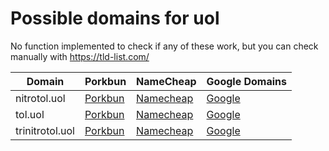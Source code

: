 # Possible domains for uol

No function implemented to check if any of these work, but you can check manually with https://tld-list.com/

| Domain | Porkbun | NameCheap | Google Domains |
|---|---|---|---|
| nitrotol.uol | [Porkbun](https://porkbun.com/checkout/search?prb=e814663da1&tlds=&idnLanguage=&search=search&q=nitrotol.uol) | [Namecheap](https://www.namecheap.com/domains/registration/results/?domain=nitrotol.uol) | [Google](https://domains.google.com/registrar/search?searchTerm=nitrotol.uol) |
| tol.uol | [Porkbun](https://porkbun.com/checkout/search?prb=e814663da1&tlds=&idnLanguage=&search=search&q=tol.uol) | [Namecheap](https://www.namecheap.com/domains/registration/results/?domain=tol.uol) | [Google](https://domains.google.com/registrar/search?searchTerm=tol.uol) |
| trinitrotol.uol | [Porkbun](https://porkbun.com/checkout/search?prb=e814663da1&tlds=&idnLanguage=&search=search&q=trinitrotol.uol) | [Namecheap](https://www.namecheap.com/domains/registration/results/?domain=trinitrotol.uol) | [Google](https://domains.google.com/registrar/search?searchTerm=trinitrotol.uol) |
